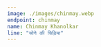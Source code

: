 ```yaml
---
image: ./images/chinmay.webp
endpoint: chinmay
name: Chinmay Khanolkar
line: "सोने की चिड़िया"
---
```


